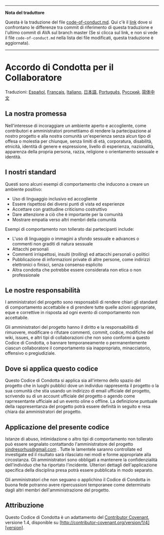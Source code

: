 ___
**Nota del traduttore**

Questa è la traduzione del file [code-of-conduct.md](https://github.com/avajs/ava/blob/master/code-of-conduct.md). Qui c'è il [link](https://github.com/avajs/ava/compare/195390ec1db90cf7d394407c846a69fbaa08806d...master#diff-0730bb7c2e8f9ea2438b52e419dd86c9) dove si confrontano le differenze tra commit di riferimento di questa traduzione e l'ultimo commit di AVA sul branch master (Se si clicca sul link, e non si vede il file `code-of-conduct.md` nella lista dei file modificati, questa traduzione è aggiornata).
___
# Accordo di Condotta per il Collaboratore

Traduzioni: [Español](https://github.com/avajs/ava-docs/blob/master/es_ES/code-of-conduct.md), [Français](https://github.com/avajs/ava-docs/blob/master/fr_FR/code-of-conduct.md), [Italiano](https://github.com/avajs/ava-docs/blob/master/it_IT/code-of-conduct.md), [日本語](https://github.com/avajs/ava-docs/blob/master/ja_JP/code-of-conduct.md), [Português](https://github.com/avajs/ava-docs/blob/master/pt_BR/code-of-conduct.md), [Русский](https://github.com/avajs/ava-docs/blob/master/ru_RU/code-of-conduct.md), [简体中文](https://github.com/avajs/ava-docs/blob/master/zh_CN/code-of-conduct.md)

## La nostra promessa

Nell'interesse di incoraggiare un ambiente aperto e accogliente, come contributori e amministratori promettiamo di rendere la partecipazione al nostro progetto e alla nostra comunità un'esperienza senza alcun tipo di offesa o molestia per chiunque, senza limiti di età, corporatura, disabilità, etnicità, identità di genere e espressione, livello di esperienza, nazionalità, apparenza della propria persona, razza, religione o orientamento sessuale e identità.

## I nostri standard

Questi sono alcuni esempi di comportamento che inducono a creare un ambiente positivo:

* Uso di linguaggio inclusivo ed accogliente
* Essere rispettosi dei diversi punti di vista ed esperienze
* Accettare con gratitudine criticismo costruttivo
* Dare attenzione a ciò che è importante per la comunità
* Mostrare empatia verso altri membri della comunità

Esempi di comportamento non tollerato dai partecipanti include:

* L'uso di linguaggio o immagini a sfondo sessuale e advances o commenti non graditi di natura sessuale
* Attacchi personali
* Commenti irrispettosi, insulti (*trolling*) ed attacchi personali o politici
* Pubblicazione di informazioni private di altre persone, come indirizzi elettronici o finisci, senza consenso esplicito
* Altra condotta che potrebbe essere considerata non etica o non professionale

## Le nostre responsabilità

I amministratori del progetto sono responsabili di rendere chiari gli standard di comportamento accettabile e di prendere tutte quelle azioni appropriate, eque e correttive in risposta ad ogni evento di comportamento non accettabile.

Gli amministratori del progetto hanno il diritto e la responsabilità di rimuovere, modificare o rifutare commenti, commit, codice, modifiche del wiki, issues, e altri tipi di collaborazioni che non sono conformi a questo Codice di Condotta, o bannare temporaneamente o permanentemente ciascun collaboratore il comportamento sia inappropriato, minacciatorio, offensivo o pregiudiziale.

## Dove si applica questo codice

Questo Codice di Condotta si applica sia all'interno dello spazio del progetto che in luoghi pubblici dove un individuo rappresenta il progetto o la sua comunità che stia usando un indirizzo di email ufficiale del progetto, scrivendo su di un account ufficiale del progetto o agendo come raprresentante ufficiale ad un evento oline o offline. La definizione puntuale della rappresentanza del progetto potrà essere definità in seguito e resa chiara dai amministratori del progetto.

## Applicazione del presente codice

Istanze di abuso, intimidazione o altro tipi di comportamento non tollerato può essere segnalato contattando l'amministratore del progetto [sindresorhus@gmail.com](mailto:sindresorhus@gmail.com) . Tutte le lamentele saranno controllate ed investigate ed il risultato sarà rilasciato nei modi e forme appropriate alla circostanza. Gli amministratori sono obbligati a mantenere la confidenzialità dell'individuo che ha riportato l'incidente.
Ulteriori dettagli dell'applicazione specifica della disciplina presa potrà essere pubblicata in modo separato.

Gli amministratori che non seguano o applichino il Codice di Condotta in buona fede potranno avere ripercussioni temporanee come determinato dagli altri membri dell'amministrazione del progetto.
 
## Attribuzione

Questo Codice di Condotta è un adattamento del [Contributor Covenant](http://contributor-covenant.org), versione 1.4, disponible su [http://contributor-covenant.org/version/1/4][version].

[version]: http://contributor-covenant.org/version/1/4/
